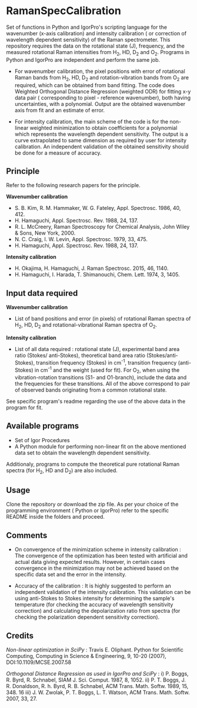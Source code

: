 # RamanSpecCalibration

Set of functions in Python and IgorPro's scripting language for the wavenumber (x-axis calibration) and intensity calibration ( or correction of wavelength dependent sensitivity) of the Raman spectrometer. This repository requires the data on the rotational state (J), frequency, and the measured rotational Raman intensities from H<sub>2</sub>, HD, D<sub>2</sub> and O<sub>2</sub>. Programs in Python and IgorPro are independent and perform the same job.

 - For wavenumber calibration, the pixel positions with error of rotational Raman bands from H<sub>2</sub>, HD, D<sub>2</sub> and rotation-vibration bands from O<sub>2</sub> are required, which can be obtained from band fitting. The code does Weighted Orthogonal Distance Regression (weighted ODR) for fitting x-y data pair ( corresponding to pixel - reference wavenumber), both having uncertainties, with a polynomial. Output are the obtained wavenumber axis from fit and an  estimate of error.

 - For intensity calibration, the main scheme of the code is for the non-linear weighted minimization to obtain coefficients for a polynomial which represents the wavelength dependent sensitivity. The output is a curve extrapolated to same dimension as required by user for intensity calibration. An independent validation of the obtained sensitivity should be done for a measure of accuracy.

## Principle
Refer to the following research papers for the principle.

**Wavenumber calibration**

  -  S. B. Kim, R. M. Hammaker, W. G. Fateley, Appl. Spectrosc. 1986, 40, 412.
  - H. Hamaguchi, Appl. Spectrosc. Rev. 1988, 24, 137.
  - R. L. McCreery, Raman Spectroscopy for Chemical Analysis, John Wiley & Sons, New
York, 2000.
  - N. C. Craig, I. W. Levin, Appl. Spectrosc. 1979, 33, 475.
  - H. Hamaguchi, Appl. Spectrosc. Rev. 1988, 24, 137.

**Intensity calibration**

  - H. Okajima, H. Hamaguchi, J. Raman Spectrosc. 2015, 46, 1140.
  - H. Hamaguchi, I. Harada, T. Shimanouchi, Chem. Lett. 1974, 3, 1405.

## Input data required
**Wavenumber calibration**

 - List of band positions and error (in pixels) of rotational Raman spectra of H<sub>2</sub>, HD, D<sub>2</sub> and rotational-vibrational Raman spectra of O<sub>2</sub>.

**Intensity calibration**

 - List of all data required : rotational state (J), experimental band area ratio (Stokes/ anti-Stokes), theoretical band area ratio (Stokes/anti-Stokes), transition frequency (Stokes) in cm<sup>-1</sup>, transition frequency (anti-Stokes) in cm<sup>-1</sup> and the weight (used for fit). For  O<sub>2</sub>, when using the vibration-rotation transitions (S1- and O1-branch), include the data and the frequencies for these transitions. All of the above correspond to pair of observed bands originating from a common rotational state.

See specific program's readme regarding the use of the above data in the program for fit.

## Available programs
 - Set of Igor Procedures
 - A Python module
for performing non-linear fit on the above mentioned data set to obtain the wavelength dependent sensitivity.

Additionaly, programs to compute the theoretical pure rotational Raman spectra (for H<sub>2</sub>, HD and D<sub>2</sub>) are also included.


## Usage

Clone the repository or download the zip file. As per your choice of the programming environment ( Python or IgorPro) refer to the specific README inside the folders and proceed.

## Comments

 - On convergence of the minimization scheme in intensity calibration : The convergence of the optimization has been tested with artificial and actual data giving expected results. However, in certain cases convergence in the minimization may not be achieved based on the specific data set and the error in the intensity.

 - Accuracy of the calibration : It is highly suggested to perform an independent validation of the intensity calibration. This validation can be using anti-Stokes to Stokes intensity for determining the sample's temperature (for checking the accuracy of wavelength sensitivity correction) and calculating the depolarization ratio from spectra (for checking the polarization dependent sensitivity correction).


## Credits
*Non-linear optimization in SciPy* :  Travis E. Oliphant. Python for Scientific Computing, Computing in Science & Engineering, 9, 10-20 (2007), DOI:10.1109/MCSE.2007.58

*Orthogonal Distance Regression as used in IgorPro and SciPy* : i) P. Boggs, R. Byrd, R. Schnabel, SIAM J. Sci. Comput. 1987, 8, 1052. ii) P. T. Boggs, J. R. Donaldson, R. h. Byrd, R. B. Schnabel, ACM Trans. Math. Softw.
1989, 15, 348.
16 iii) J. W. Zwolak, P. T. Boggs, L. T. Watson, ACM Trans. Math. Softw. 2007, 33, 27.
